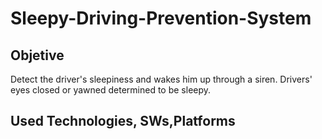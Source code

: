 # Sleepy-Driving-Prevention-System

## Objetive
Detect the driver's sleepiness and wakes him up through a siren.
Drivers' eyes closed or yawned determined to be sleepy.

## Used Technologies, SWs,Platforms
